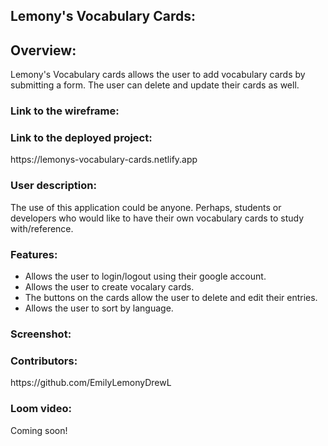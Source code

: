 <h2>Lemony's Vocabulary Cards:</h2>

<h2>Overview:</h2>
Lemony's Vocabulary cards allows the user to add vocabulary cards by submitting a form. The user can delete and update their cards as well.

<h3>Link to the wireframe:</h3>

<h3>Link to the deployed project:</h3>
https://lemonys-vocabulary-cards.netlify.app

<h3>User description:</h3>
The use of this application could be anyone. Perhaps, students or developers who would like to have their own vocabulary cards to study with/reference.

<h3>Features:</h3>
<ul>
  <li>Allows the user to login/logout using their google account.</li>
  <li>Allows the user to create vocalary cards.</li>
  <li>The buttons on the cards allow the user to delete and edit their entries.</li>
  <li>Allows the user to sort by language.</li>
</ul>

<h3>Screenshot:</h3>

<h3>Contributors:</h3>
https://github.com/EmilyLemonyDrewL

<h3>Loom video:</h3>
Coming soon!
